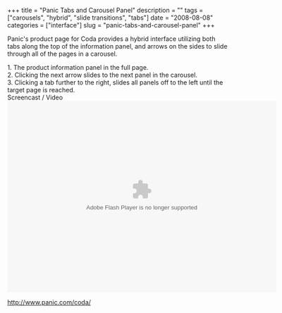 +++
title = "Panic Tabs and Carousel Panel"
description = ""
tags = ["carousels", "hybrid", "slide transitions", "tabs"]
date = "2008-08-08"
categories = ["interface"]
slug = "panic-tabs-and-carousel-panel"
+++


<p>Panic's product page for Coda provides a hybrid interface utilizing both tabs along the top of the information panel, and arrows on the sides to slide through all of the pages in a carousel.</p>
<div id="screens-full" class="clear"><div class="caption">1. The product information panel in the full page.</div><div class="fullimg clear"><a href="//media.konigi.com/interface/panic-tab-carousel-1.png" class="group" rel="group" title="1. The product information panel in the full page."><img src="//media.konigi.com/interface/panic-tab-carousel-1.png" alt="" class="img-responsive"></a></div></div><div id="screens-full" class="clear"><div class="caption">2. Clicking the next arrow slides to the next panel in the carousel.</div><div class="fullimg clear"><a href="//media.konigi.com/interface/panic-tab-carousel-2.png" class="group" rel="group" title="2. Clicking the next arrow slides to the next panel in the carousel."><img src="//media.konigi.com/interface/panic-tab-carousel-2.png" alt="" class="img-responsive"></a></div></div><div id="screens-full" class="clear"><div class="caption">3. Clicking a tab further to the right, slides all panels off to the left until the target page is reached.</div><div class="fullimg clear"><a href="//media.konigi.com/interface/panic-tab-carousel-3.png" class="group" rel="group" title="3. Clicking a tab further to the right, slides all panels off to the left until the target page is r..."><img src="//media.konigi.com/interface/panic-tab-carousel-3.png" alt="" class="img-responsive"></a></div></div><div class="video"><div class="caption aptureNoAutolink">Screencast / Video</div><div class="video-object"><embed src="http://blip.tv/play/AceKDAA" type="application/x-shockwave-flash" width="610" height="434" allowscriptaccess="always" allowfullscreen="true"></embed></div></div>        
<p><a href="http://www.panic.com/coda/">http://www.panic.com/coda/</a></p>

